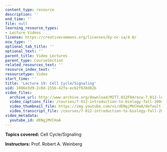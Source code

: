 ```yaml
---
content_type: resource
description: ''
end_time: ''
file: null
learning_resource_types:
- Lecture Videos
license: https://creativecommons.org/licenses/by-nc-sa/4.0/
ocw_type: ''
optional_tab_title: ''
optional_text: ''
parent_title: Video Lectures
parent_type: CourseSection
related_resources_text: ''
resource_index_text: ''
resourcetype: Video
start_time: ''
title: 'Lecture 19: Cell Cycle/Signaling'
uid: 1086e3d9-2c0d-155b-42fa-ecb2f638d82b
video_files:
  archive_url: http://www.archive.org/download/MIT7.012F04/ocw-7.012-lec19-27oct2004-220k.mp4
  video_captions_file: /courses/7-012-introduction-to-biology-fall-2004/5ba71bcd42db5361978108679efdc676_dENgjMVCHaA.vtt
  video_thumbnail_file: https://img.youtube.com/vi/dENgjMVCHaA/default.jpg
  video_transcript_file: /courses/7-012-introduction-to-biology-fall-2004/1af61f98e7a4ac600092b460ecb78c52_dENgjMVCHaA.pdf
video_metadata:
  youtube_id: dENgjMVCHaA
---
```


**Topics covered:** Cell Cycle/Signaling

**Instructors:** Prof. Robert A. Weinberg

